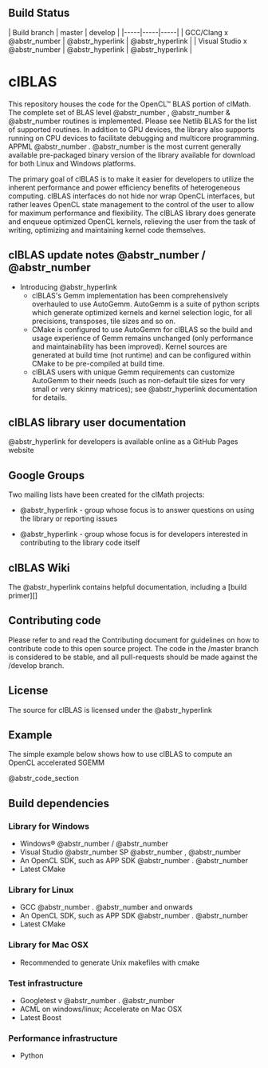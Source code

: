 ## Build Status

| Build branch | master | develop | |-----|-----|-----| | GCC/Clang x @abstr_number | @abstr_hyperlink | @abstr_hyperlink | | Visual Studio x @abstr_number | @abstr_hyperlink | @abstr_hyperlink |

# clBLAS

This repository houses the code for the OpenCL™ BLAS portion of clMath. The complete set of BLAS level @abstr_number , @abstr_number & @abstr_number routines is implemented. Please see Netlib BLAS for the list of supported routines. In addition to GPU devices, the library also supports running on CPU devices to facilitate debugging and multicore programming. APPML @abstr_number . @abstr_number is the most current generally available pre-packaged binary version of the library available for download for both Linux and Windows platforms.

The primary goal of clBLAS is to make it easier for developers to utilize the inherent performance and power efficiency benefits of heterogeneous computing. clBLAS interfaces do not hide nor wrap OpenCL interfaces, but rather leaves OpenCL state management to the control of the user to allow for maximum performance and flexibility. The clBLAS library does generate and enqueue optimized OpenCL kernels, relieving the user from the task of writing, optimizing and maintaining kernel code themselves.

## clBLAS update notes @abstr_number / @abstr_number

  * Introducing @abstr_hyperlink 
    * clBLAS's Gemm implementation has been comprehensively overhauled to use AutoGemm. AutoGemm is a suite of python scripts which generate optimized kernels and kernel selection logic, for all precisions, transposes, tile sizes and so on.
    * CMake is configured to use AutoGemm for clBLAS so the build and usage experience of Gemm remains unchanged (only performance and maintainability has been improved). Kernel sources are generated at build time (not runtime) and can be configured within CMake to be pre-compiled at build time.
    * clBLAS users with unique Gemm requirements can customize AutoGemm to their needs (such as non-default tile sizes for very small or very skinny matrices); see @abstr_hyperlink documentation for details.



## clBLAS library user documentation

@abstr_hyperlink for developers is available online as a GitHub Pages website

## Google Groups

Two mailing lists have been created for the clMath projects:

  * @abstr_hyperlink - group whose focus is to answer questions on using the library or reporting issues

  * @abstr_hyperlink - group whose focus is for developers interested in contributing to the library code itself




## clBLAS Wiki

The @abstr_hyperlink contains helpful documentation, including a [build primer][]

## Contributing code

Please refer to and read the Contributing document for guidelines on how to contribute code to this open source project. The code in the /master branch is considered to be stable, and all pull-requests should be made against the /develop branch.

## License

The source for clBLAS is licensed under the @abstr_hyperlink 

## Example

The simple example below shows how to use clBLAS to compute an OpenCL accelerated SGEMM

@abstr_code_section 

## Build dependencies

### Library for Windows

  * Windows® @abstr_number / @abstr_number 
  * Visual Studio @abstr_number SP @abstr_number , @abstr_number 
  * An OpenCL SDK, such as APP SDK @abstr_number . @abstr_number 
  * Latest CMake



### Library for Linux

  * GCC @abstr_number . @abstr_number and onwards
  * An OpenCL SDK, such as APP SDK @abstr_number . @abstr_number 
  * Latest CMake



### Library for Mac OSX

  * Recommended to generate Unix makefiles with cmake



### Test infrastructure

  * Googletest v @abstr_number . @abstr_number 
  * ACML on windows/linux; Accelerate on Mac OSX
  * Latest Boost



### Performance infrastructure

  * Python


